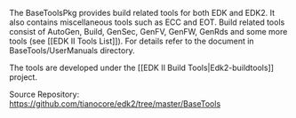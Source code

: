 The BaseToolsPkg provides build related tools for both EDK and EDK2. It also contains miscellaneous tools such as ECC and EOT. Build related tools consist of AutoGen, Build, GenSec, GenFV, GenFW, GenRds and some more tools (see [[EDK II Tools List]]). For details refer to the document in BaseTools/UserManuals directory. 

The tools are developed under the [[EDK II Build Tools|Edk2-buildtools]] project.

Source Repository: https://github.com/tianocore/edk2/tree/master/BaseTools
